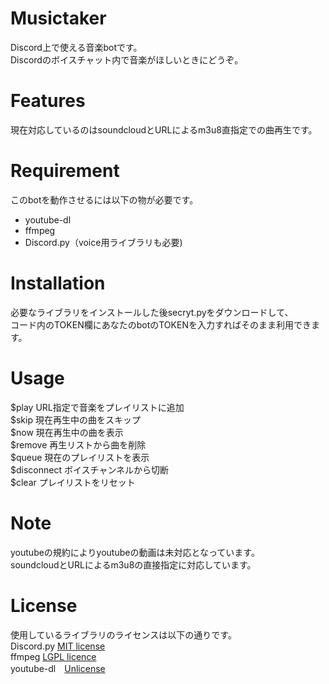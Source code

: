 # Musictaker

Discord上で使える音楽botです。  
Discordのボイスチャット内で音楽がほしいときにどうぞ。


# Features

現在対応しているのはsoundcloudとURLによるm3u8直指定での曲再生です。

# Requirement

このbotを動作させるには以下の物が必要です。  

* youtube-dl
* ffmpeg
* Discord.py（voice用ライブラリも必要)

# Installation

必要なライブラリをインストールした後secryt.pyをダウンロードして、  
コード内のTOKEN欄にあなたのbotのTOKENを入力すればそのまま利用できます。

# Usage

$play URL指定で音楽をプレイリストに追加  
$skip 現在再生中の曲をスキップ  
$now 現在再生中の曲を表示  
$remove 再生リストから曲を削除  
$queue 現在のプレイリストを表示  
$disconnect ボイスチャンネルから切断  
$clear プレイリストをリセット

# Note
youtubeの規約によりyoutubeの動画は未対応となっています。  
soundcloudとURLによるm3u8の直接指定に対応しています。  


# License

使用しているライブラリのライセンスは以下の通りです。  
Discord.py [MIT license](https://en.wikipedia.org/wiki/MIT_License)  
ffmpeg [LGPL licence](https://en.wikipedia.org/wiki/GNU_Lesser_General_Public_License)  
youtube-dl　[Unlicense](https://en.wikipedia.org/wiki/Unlicense)  
